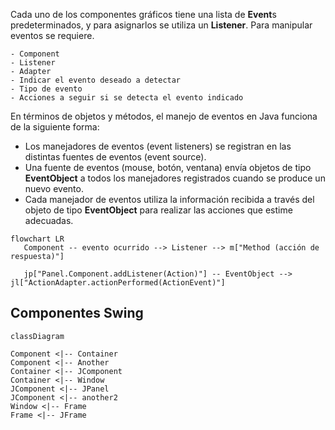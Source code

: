 

Cada uno de los componentes gráficos tiene una lista de **Event**s predeterminados, y para asignarlos se utiliza un **Listener**. Para manipular eventos se requiere.

    - Component
    - Listener
    - Adapter
    - Indicar el evento deseado a detectar
    - Tipo de evento
    - Acciones a seguir si se detecta el evento indicado

En términos de objetos y métodos, el manejo de eventos en Java funciona de la siguiente forma:
- Los manejadores de eventos (event listeners) se registran en las distintas fuentes de eventos (event source).
- Una fuente de eventos (mouse, botón, ventana) envía objetos de tipo **EventObject** a todos los manejadores registrados cuando se produce un nuevo evento.
- Cada manejador de eventos utiliza la información recibida a través del objeto de tipo **EventObject** para realizar las acciones que estime adecuadas.


```mermaid
flowchart LR
   Component -- evento ocurrido --> Listener --> m["Method (acción de respuesta)"]

   jp["Panel.Component.addListener(Action)"] -- EventObject --> jl["ActionAdapter.actionPerformed(ActionEvent)"]

```

## Componentes Swing
```mermaid
classDiagram

Component <|-- Container
Component <|-- Another
Container <|-- JComponent
Container <|-- Window
JComponent <|-- JPanel
JComponent <|-- another2
Window <|-- Frame
Frame <|-- JFrame

```


